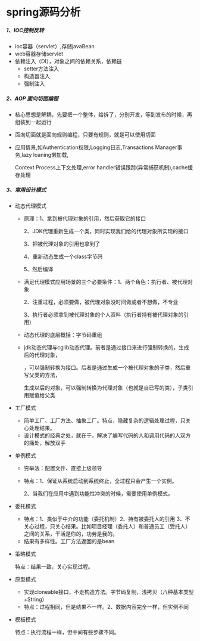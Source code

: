 # spring源码分析

##### *1、IOC控制反转*

- ioc容器（servlet）,存储javaBean
- web容器存储servlet
- 依赖注入（DI），对象之间的依赖关系，依赖链
  - setter方法注入
  - 构造器注入
  - 强制注入

##### *2、AOP 面向切面编程*

- 核心思想是解耦，先要把一个整体，给拆了，分别开发，等到发布的时候，再组装到一起运行

- 面向切面就是面向规则编程，只要有规则，就是可以使用切面

- 应用情景,如Authentication权限,Logging日志,Transactions Manager事务,lazy loaning懒加载,

  Context Process上下文处理,error handler错误跟踪(异常捕获机制),cache缓存处理

##### *3、常用设计模式*

- 动态代理模式

  - 原理：1、拿到被代理对象的引用，然后获取它的接口

    2、JDK代理重新生成一个类，同时实现我们给的代理对象所实现的接口

    3、把被代理对象的引用也拿到了

    4、重新动态生成一个class字节码

    5、然后编译

  - 满足代理模式应用场景的三个必要条件：1、两个角色：执行者、被代理对象

    2、注重过程，必须要做，被代理对象没时间做或者不想做，不专业

    3、执行者必须拿到被代理对象的个人资料（执行者持有被代理对象的引用）

  - 动态代理的底层概括：字节码重组

  - jdk动态代理与cglib动态代理。前者是通过接口来进行强制转换的，生成后的代理对象，

    ，可以强制转换为接口。后者是通过生成一个被代理对象的子类，然后重写父类的方法，

    生成以后的对象，可以强制转换为代理对象（也就是自已写的类），子类引用赋值给父类

- 工厂模式

  - 简单工厂、工厂方法、抽象工厂。特点，隐藏复杂的逻辑处理过程，只关心处理结果。
  - 设计模式的经典之处，就在于，解决了编写代码的人和调用代码的人双方的痛处，解放双手

- 单例模式

  - 穷举法：配置文件、直接上级领导

  - 特点：1、保证从系统启动到系统终止，全过程只会产生一个实例。

    2、当我们在应用中遇到功能性冲突的时候，需要使用单例模式。

- 委托模式

  - 特点：1、类似于中介的功能（委托机制）2、持有被委托人的引用 3、不关心过程，只关心结果。比如项目经理（委托人）和普通员工（受托人）之间的关系，干活是你的，功劳是我的。
  - 结果有多样性。工厂方法返回的是bean

- 策略模式

  特点：结果一致，关心实现过程。

- 原型模式

  - 实现cloneable接口，不走构造方法。字节码复制，浅拷贝（八种基本类型+String）
  - 特点：过程相同，但是结果不一样。2、数据内容完全一样，但实例不同

- 模板模式

  特点：执行流程一样，但中间有些步骤不同。

  ​

  ​

  ​

  ​